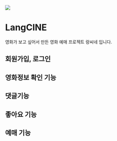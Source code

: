 <img src="https://img.shields.io/badge/Android-3DDC84?style=flat-square&logo=Android&logoColor=white"/>

# LangCINE
영화가 보고 싶어서 만든
영화 예매 프로젝트 랑씨네 입니다.

## 회원가입, 로그인

## 영화정보 확인 기능

## 댓글기능

## 좋아요 기능

## 예매 기능
